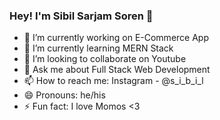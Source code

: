 ### Hey! I'm Sibil Sarjam Soren 👋

- 🔭 I’m currently working on E-Commerce App
- 🌱 I’m currently learning MERN Stack
- 👯 I’m looking to collaborate on Youtube
- 💬 Ask me about Full Stack Web Development
- 📫 How to reach me: Instagram - @s_i_b_i_l
- 😄 Pronouns: he/his
- ⚡ Fun fact: I love Momos <3

